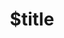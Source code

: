 ---
title: $title
second_title: .NET API संदर्भ के लिए Aspose.Cells
description: $description
type: docs
weight: $weight
url: /hi/net/$ref/
---